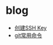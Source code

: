 # blog

* [创建SSH Key](https://github.com/MilkXin/blog/issues/1)
* [git常用命令](https://github.com/MilkXin/blog/issues/2)

